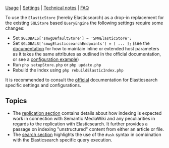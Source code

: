 [Usage][section:usage] | [Settings][section:config] | [Technical notes][section:technical] | [FAQ][section:faq]

To use the `ElasticStore` (hereby Elasticsearch) as a drop-in replacement for the existing `SQLStore` based `QueryEngine` the following settings require some changes:

- Set `$GLOBALS['smwgDefaultStore'] = 'SMWElasticStore';`
- Set `$GLOBALS['smwgElasticsearchEndpoints'] = [ ... ];` (see the [documentation][es:conf:hosts] for how to maintain inline or extended host parameters as it takes the same attributes as outlined in the official documentation, or see a [configuration example][conf:example])
- Run `php setupStore.php` or `php update.php`
- Rebuild the index using `php rebuildElasticIndex.php`

It is recommended to consult the [official][es:conf] documentation for Elasticsearch specific settings and configurations.

## Topics

- The [replication section][section:replication] contains details about how indexing is expected work in connection with Semantic MediaWiki and any peculiarities in regards to the replication with Elasticsearch. It further provides a passage on indexing "unstructured" content from either an article or file.
- The [search section][section:search] highlights the use of the `#ask` syntax in combination with the Elasticsearch specific query execution.

[es:conf]: https://www.elastic.co/guide/en/elasticsearch/reference/6.1/system-config.html
[es:conf:hosts]: https://www.elastic.co/guide/en/elasticsearch/client/php-api/current/configuration.html
[es:php-api]: https://www.elastic.co/guide/en/elasticsearch/client/php-api/6.0/_installation_2.html
[conf:example]:https://github.com/SemanticMediaWiki/SemanticMediaWiki/blob/master/src/Elastic/docs/config.md
[section:usage]: https://github.com/SemanticMediaWiki/SemanticMediaWiki/blob/master/src/Elastic/docs/usage.md
[section:config]: https://github.com/SemanticMediaWiki/SemanticMediaWiki/blob/master/src/Elastic/docs/config.md
[section:technical]: https://github.com/SemanticMediaWiki/SemanticMediaWiki/blob/master/src/Elastic/docs/technical.md
[section:faq]: https://github.com/SemanticMediaWiki/SemanticMediaWiki/blob/master/src/Elastic/docs/faq.md
[section:replication]: https://github.com/SemanticMediaWiki/SemanticMediaWiki/blob/master/src/Elastic/docs/replication.md
[section:search]: https://github.com/SemanticMediaWiki/SemanticMediaWiki/blob/master/src/Elastic/docs/search.md
